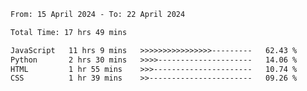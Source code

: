 <!--START_SECTION:waka-->

```txt
From: 15 April 2024 - To: 22 April 2024

Total Time: 17 hrs 49 mins

JavaScript   11 hrs 9 mins   >>>>>>>>>>>>>>>>---------   62.43 %
Python       2 hrs 30 mins   >>>>---------------------   14.06 %
HTML         1 hr 55 mins    >>>----------------------   10.74 %
CSS          1 hr 39 mins    >>-----------------------   09.26 %
```

<!--END_SECTION:waka-->
